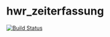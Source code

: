 # hwr_zeiterfassung
[![Build Status](https://jenkins.nico-steinmueller.de/buildStatus/icon?job=h%2Fmain)](https://jenkins.nico-steinmueller.de/job/h/job/main/)
